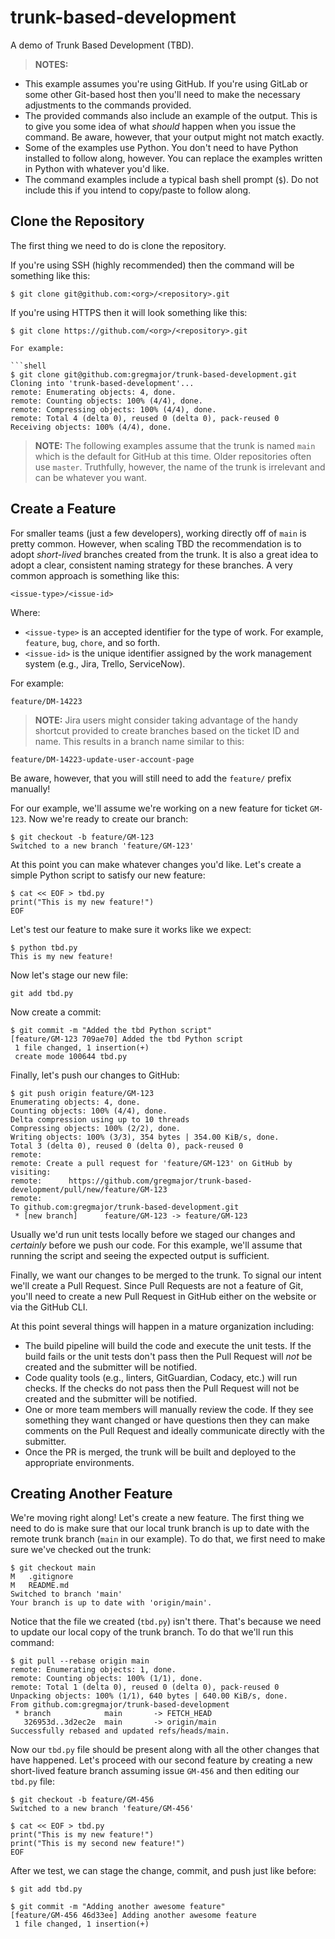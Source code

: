 # trunk-based-development
A demo of Trunk Based Development (TBD).

> **NOTES:**
* This example assumes you're using GitHub. If you're using GitLab or some other Git-based host then you'll need to make the necessary adjustments to the commands provided.
* The provided commands also include an example of the output. This is to give you some idea of what *should* happen when you issue the command. Be aware, however, that your output might not match exactly.
* Some of the examples use Python. You don't need to have Python installed to follow along, however. You can replace the examples written in Python with whatever you'd like.
* The command examples include a typical bash shell prompt (`$`). Do not include this if you intend to copy/paste to follow along.

## Clone the Repository
The first thing we need to do is clone the repository.

If you're using SSH (highly recommended) then the command will be something like this:

```shell
$ git clone git@github.com:<org>/<repository>.git
```

If you're using HTTPS then it will look something like this:

```shell
$ git clone https://github.com/<org>/<repository>.git

For example:

```shell
$ git clone git@github.com:gregmajor/trunk-based-development.git
Cloning into 'trunk-based-development'...
remote: Enumerating objects: 4, done.
remote: Counting objects: 100% (4/4), done.
remote: Compressing objects: 100% (4/4), done.
remote: Total 4 (delta 0), reused 0 (delta 0), pack-reused 0
Receiving objects: 100% (4/4), done.
```

> **NOTE:** The following examples assume that the trunk is named `main` which is the default for GitHub at this time. Older repositories often use `master`. Truthfully, however, the name of the trunk is irrelevant and can be whatever you want.

## Create a Feature
For smaller teams (just a few developers), working directly off of `main` is pretty common. However, when scaling TBD the recommendation is to adopt *short-lived* branches created from the trunk. It is also a great idea to adopt a clear, consistent naming strategy for these branches. A very common approach is something like this:

`<issue-type>/<issue-id>`

Where:

* `<issue-type>` is an accepted identifier for the type of work. For example, `feature`, `bug`, `chore`, and so forth.
* `<issue-id>` is the unique identifier assigned by the work management system (e.g., Jira, Trello, ServiceNow).

For example:

`feature/DM-14223`

> **NOTE:** Jira users might consider taking advantage of the handy shortcut provided to create branches based on the ticket ID and name. This results in a branch name similar to this:

`feature/DM-14223-update-user-account-page`

Be aware, however, that you will still need to add the `feature/` prefix manually!

For our example, we'll assume we're working on a new feature for ticket `GM-123`. Now we're ready to create our branch:

```shell
$ git checkout -b feature/GM-123
Switched to a new branch 'feature/GM-123'
```

At this point you can make whatever changes you'd like. Let's create a simple Python script to satisfy our new feature:

```shell
$ cat << EOF > tbd.py
print("This is my new feature!")
EOF
```

Let's test our feature to make sure it works like we expect:

```shell
$ python tbd.py
This is my new feature!
```

Now let's stage our new file:

```shell
git add tbd.py
```

Now create a commit:

```shell
$ git commit -m "Added the tbd Python script"
[feature/GM-123 709ae70] Added the tbd Python script
 1 file changed, 1 insertion(+)
 create mode 100644 tbd.py
```

Finally, let's push our changes to GitHub:

```shell
$ git push origin feature/GM-123
Enumerating objects: 4, done.
Counting objects: 100% (4/4), done.
Delta compression using up to 10 threads
Compressing objects: 100% (2/2), done.
Writing objects: 100% (3/3), 354 bytes | 354.00 KiB/s, done.
Total 3 (delta 0), reused 0 (delta 0), pack-reused 0
remote:
remote: Create a pull request for 'feature/GM-123' on GitHub by visiting:
remote:      https://github.com/gregmajor/trunk-based-development/pull/new/feature/GM-123
remote:
To github.com:gregmajor/trunk-based-development.git
 * [new branch]      feature/GM-123 -> feature/GM-123
```

Usually we'd run unit tests locally before we staged our changes and *certainly* before we push our code. For this example, we'll assume that running the script and seeing the expected output is sufficient.

Finally, we want our changes to be merged to the trunk. To signal our intent we'll create a Pull Request. Since Pull Requests are not a feature of Git, you'll need to create a new Pull Request in GitHub either on the website or via the GitHub CLI.

At this point several things will happen in a mature organization including:

* The build pipeline will build the code and execute the unit tests. If the build fails or the unit tests don't pass then the Pull Request will *not* be created and the submitter will be notified.
* Code quality tools (e.g., linters, GitGuardian, Codacy, etc.) will run checks. If the checks do not pass then the Pull Request will not be created and the submitter will be notified.
* One or more team members will manually review the code. If they see something they want changed or have questions then they can make comments on the Pull Request and ideally communicate directly with the submitter.
* Once the PR is merged, the trunk will be built and deployed to the appropriate environments.

## Creating Another Feature
We're moving right along! Let's create a new feature. The first thing we need to do is make sure that our local trunk branch is up to date with the remote trunk branch (`main` in our example). To do that, we first need to make sure we've checked out the trunk:

```shell
$ git checkout main
M	.gitignore
M	README.md
Switched to branch 'main'
Your branch is up to date with 'origin/main'.
```

Notice that the file we created (`tbd.py`) isn't there. That's because we need to update our local copy of the trunk branch. To do that we'll run this command:

```shell
$ git pull --rebase origin main
remote: Enumerating objects: 1, done.
remote: Counting objects: 100% (1/1), done.
remote: Total 1 (delta 0), reused 0 (delta 0), pack-reused 0
Unpacking objects: 100% (1/1), 640 bytes | 640.00 KiB/s, done.
From github.com:gregmajor/trunk-based-development
 * branch            main       -> FETCH_HEAD
   326953d..3d2ec2e  main       -> origin/main
Successfully rebased and updated refs/heads/main.
```

Now our `tbd.py` file should be present along with all the other changes that have happened. Let's proceed with our second feature by creating a new short-lived feature branch assuming issue `GM-456` and then editing our `tbd.py` file:

```shell
$ git checkout -b feature/GM-456
Switched to a new branch 'feature/GM-456'
```

```shell
$ cat << EOF > tbd.py
print("This is my new feature!")
print("This is my second new feature!")
EOF
```

After we test, we can stage the change, commit, and push just like before:

```shell
$ git add tbd.py
```

```shell
$ git commit -m "Adding another awesome feature"
[feature/GM-456 46d33ee] Adding another awesome feature
 1 file changed, 1 insertion(+)
 ```